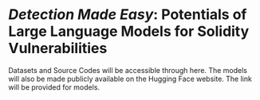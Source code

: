 # *Detection Made Easy*: Potentials of Large Language Models for Solidity Vulnerabilities

Datasets and Source Codes will be accessible through here. The models will also be made publicly available on the Hugging Face website. The link will be provided for models.
